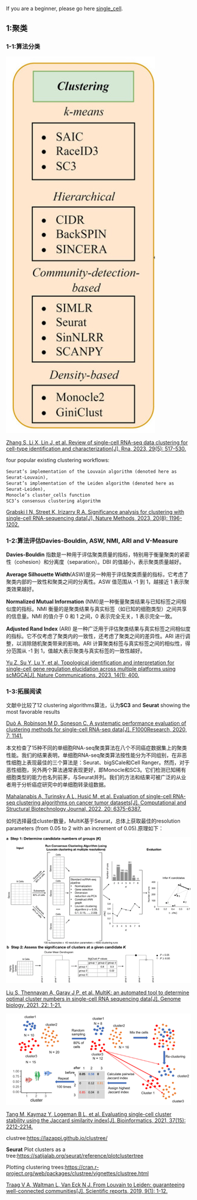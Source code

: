 If you are a beginner, please go here [single_cell](https://github.com/bio-apple/single_cell).

## 1:聚类

### 1-1:算法分类

![cluster](./cluster/cluster.jpg)

[Zhang S, Li X, Lin J, et al. Review of single-cell RNA-seq data clustering for cell-type identification and characterization[J]. Rna, 2023, 29(5): 517-530.](https://rnajournal.cshlp.org/content/29/5/517.long)

four popular existing clustering workflows:

    Seurat’s implementation of the Louvain algorithm (denoted here as Seurat-Louvain), 
    Seurat’s implementation of the Leiden algorithm (denoted here as Seurat-Leiden), 
    Monocle’s cluster_cells function
    SC3’s consensus clustering algorithm

[Grabski I N, Street K, Irizarry R A. Significance analysis for clustering with single-cell RNA-sequencing data[J]. Nature Methods, 2023, 20(8): 1196-1202.](https://pmc.ncbi.nlm.nih.gov/articles/PMC11282907/)

### 1-2:算法评估Davies-Bouldin, ASW, NMI, ARI and V-Measure

**Davies-Bouldin** 指数是一种用于评估聚类质量的指标，特别用于衡量聚类的紧密性（cohesion）和分离度（separation）。DBI 的值越小，表示聚类质量越好。

**Average Silhouette Width**(ASW)是另一种用于评估聚类质量的指标，它考虑了聚类内部的一致性和聚类之间的分离性。ASW 值范围从 -1 到 1，越接近 1 表示聚类效果越好。

**Normalized Mutual Information** (NMI)是一种衡量聚类结果与已知标签之间相似度的指标。NMI 衡量的是聚类结果与真实标签（如已知的细胞类型）之间共享的信息量。NMI 的值介于 0 和 1 之间，0 表示完全无关，1 表示完全一致。

**Adjusted Rand Index** (ARI) 是一种广泛用于评估聚类结果与真实标签之间相似度的指标。它不仅考虑了聚类内的一致性，还考虑了聚类之间的差异性。ARI 进行调整，以消除随机聚类带来的影响。ARI 计算聚类标签与真实标签之间的相似性，得分范围从 -1 到 1，值越大表示聚类与真实标签的一致性越好。

[Yu Z, Su Y, Lu Y, et al. Topological identification and interpretation for single-cell gene regulation elucidation across multiple platforms using scMGCA[J]. Nature Communications, 2023, 14(1): 400.](https://pmc.ncbi.nlm.nih.gov/articles/PMC9877026/)

### 1-3:拓展阅读

文献中比较了12 clustering algorithms算法，认为**SC3** and **Seurat** showing the most favorable results

[Duò A, Robinson M D, Soneson C. A systematic performance evaluation of clustering methods for single-cell RNA-seq data[J]. F1000Research, 2020, 7: 1141.](https://pmc.ncbi.nlm.nih.gov/articles/PMC6134335/)

本文检查了15种不同的单细胞RNA-seq聚类算法在八个不同癌症数据集上的聚类性能。我们的结果表明，单细胞RNA-seq聚类算法按性能分为不同组别，在非恶性细胞上表现最佳的三个算法是：Seurat、bigSCale和Cell Ranger。然而，对于恶性细胞，另外两个算法通常表现更好，即Monocle和SC3。它们检测已知稀有细胞类型的能力也名列前茅，与Seurat并列。我们的方法和结果可被广泛的从业者用于分析癌症研究中的单细胞转录组数据。

[Mahalanabis A, Turinsky A L, Husić M, et al. Evaluation of single-cell RNA-seq clustering algorithms on cancer tumor datasets[J]. Computational and Structural Biotechnology Journal, 2022, 20: 6375-6387.](https://pmc.ncbi.nlm.nih.gov/articles/PMC9677128/)

如何选择最佳cluster数量，MultiK基于Seurat，总体上获取最佳的resolution parameters (from 0.05 to 2 with an increment of 0.05).原理如下：

![MultiK](./cluster/MultiK.png)

[Liu S, Thennavan A, Garay J P, et al. MultiK: an automated tool to determine optimal cluster numbers in single-cell RNA sequencing data[J]. Genome biology, 2021, 22: 1-21.](https://pmc.ncbi.nlm.nih.gov/articles/PMC8375188/)

![workflow](./cluster/workflow.png)

[Tang M, Kaymaz Y, Logeman B L, et al. Evaluating single-cell cluster stability using the Jaccard similarity index[J]. Bioinformatics, 2021, 37(15): 2212-2214.](https://pmc.ncbi.nlm.nih.gov/articles/PMC8352506/)

clustree:https://lazappi.github.io/clustree/

**Seurat** Plot clusters as a tree:https://satijalab.org/seurat/reference/plotclustertree

Plotting clustering trees:https://cran.r-project.org/web/packages/clustree/vignettes/clustree.html

[Traag V A, Waltman L, Van Eck N J. From Louvain to Leiden: guaranteeing well-connected communities[J]. Scientific reports, 2019, 9(1): 1-12.](https://pmc.ncbi.nlm.nih.gov/articles/PMC6435756/)
